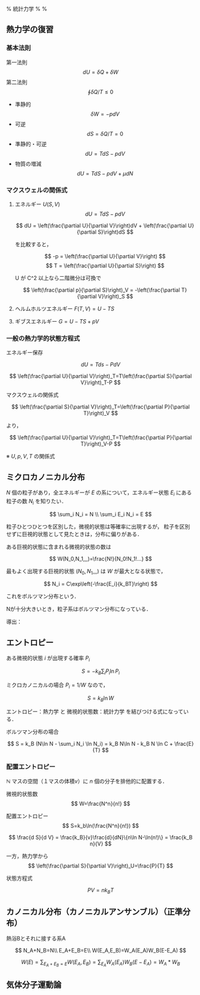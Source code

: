 % 統計力学
%
%

## 熱力学の復習

### 基本法則

第一法則 
$$ dU = δQ + δW $$
第二法則 
$$ \oint δQ/T \leq 0 $$

- 準静的 
  $$ δW = -pdV $$
- 可逆 
  $$ dS = δQ/T = 0 $$
- 準静的・可逆 
  $$ dU = TdS - pdV $$
- 物質の増減 
  $$ dU = TdS - pdV + \mu dN $$

### マクスウェルの関係式

1. エネルギー $U(S,V)$
   $$ dU = TdS - pdV $$

   $$
   dU = \left(\frac{\partial U}{\partial V}\right)dV + \left(\frac{\partial U}{\partial S}\right)dS
   $$

   を比較すると，

   $$ -p = \left(\frac{\partial U}{\partial V}\right) $$
   $$ T = \left(\frac{\partial U}{\partial S}\right) $$

   U が C^2 以上なら二階微分は可換で

   $$
   \left(\frac{\partial p}{\partial S}\right)_V = -\left(\frac{\partial T}{\partial V}\right)_S
   $$

2. ヘルムホルツエネルギー $F(T,V) = U - TS$
3. ギブスエネルギー $G = U - TS + pV$

### 一般の熱力学的状態方程式

エネルギー保存

$$
dU=Tds-PdV
$$

$$
\left(\frac{\partial U}{\partial V}\right)_T=T\left(\frac{\partial S}{\partial V}\right)_T-P
$$

マクスウェルの関係式

$$
\left(\frac{\partial S}{\partial V}\right)_T=\left(\frac{\partial P}{\partial T}\right)_V
$$

より，

$$
\left(\frac{\partial U}{\partial V}\right)_T=T\left(\frac{\partial P}{\partial T}\right)_V-P
$$

※ $U,p,V,T$ の関係式

## ミクロカノニカル分布

$N$ 個の粒子があり，全エネルギーが $E$ の系について，エネルギー状態 $E_i$ にある粒子の数 $N_i$ を知りたい．

$$
\sum_i N_i  = N \\
\sum_i E_i N_i  = E
$$

粒子ひとつひとつを区別した，微視的状態は等確率に出現するが， 
粒子を区別せずに巨視的状態として見たときは，分布に偏りがある．

ある巨視的状態に含まれる微視的状態の数は

$$
W(N_0,N_1,,,)=\frac{N!}{N_0!N_1!...}
$$

最もよく出現する巨視的状態 $(N_0,N_1,,,)$ は $W$ が最大となる状態で，

$$
N_i = C\exp\left(-\frac{E_i}{k_BT}\right)
$$

これをボルツマン分布という．

Nが十分大きいとき，粒子系はボルツマン分布になっている．

導出：

## エントロピー

ある微視的状態 $i$ が出現する確率 $P_i$

$$
S=-k_B\sum_i P_i\ln P_i
$$

ミクロカノニカルの場合 $P_i=1/W$ なので，

$$
S=k_B\ln W
$$

エントロピー：熱力学 と 微視的状態数：統計力学 を結びつける式になっている．

ボルツマン分布の場合

$$
S = k_B (N\ln N - \sum_i N_i \ln N_i) = k_B N\ln N - k_B N \ln C + \frac{E}{T}
$$

### 配置エントロピー

$\mathbb{N}$ マスの空間（１マスの体積$v$）に $n$ 個の分子を排他的に配置する．

微視的状態数
$$
W=\frac{N^n}{n!}
$$

配置エントロピー
$$
S=k_b\ln(\frac{N^n}{n!})
$$

$$
\frac{d S}{d V} = \frac{k_B}{v}\frac{d}{dN}\{n\ln N-\ln(n!)\} = \frac{k_B n}{V}
$$

一方，熱力学から
$$
\left(\frac{\partial S}{\partial V}\right)_U=\frac{P}{T}
$$

状態方程式

$$
PV=nk_BT
$$

## カノニカル分布（カノニカルアンサンブル）（正準分布）

熱浴Bとそれに接する系A

$$
N_A+N_B=N\\
E_A+E_B=E\\
W(E_A,E_B)=W_A(E_A)W_B(E-E_A)
$$

$$
W(E)=\sum_{E_A+E_B=E}W(E_A,E_B)=\sum_{E_A}W_A(E_A)W_B(E-E_A)=W_A*W_B
$$

## 気体分子運動論


